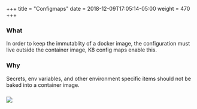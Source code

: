 +++
title = "Configmaps"
date = 2018-12-09T17:05:14-05:00
weight = 470
+++

### What

In order to keep the immutablity of a docker image, the configuration must live outside the container image, 
K8 config maps enable this. 

### Why
Secrets, env variables, and other environment specific items should not be baked into a container image.


### ![](/intro-k8/images/kubernetes/cm.png) 
